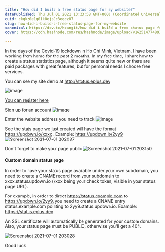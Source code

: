 ```yaml
---
title: "How did I build a free status page for my website?"
datePublished: Thu Jul 01 2021 13:33:58 GMT+0000 (Coordinated Universal Time)
cuid: ckqkz0e1q01k8ejs1c3eqcz87
slug: how-did-i-build-a-free-status-page-for-my-website
canonical: https://dev.to/hoangit/how-did-i-build-a-free-status-page-for-my-website-1i19
cover: https://cdn.hashnode.com/res/hashnode/image/upload/v1625147748932/bb2ravAg8.png

---
```


In the days of the Covid-19 lockdown in Ho Chi Minh, Vietnam. I have been working from home for the past 2 months. In my free time, I share how to create a status statistics page, although it seems quite new or there are paid packages with great features, but for personal needs I choose free services.

You can see my site demo at http://status.eplus.dev

![image](https://cdn.hashnode.com/res/hashnode/image/upload/v1625147736658/_abt7D_CZ.png)

[You can register here](https://updown.io/r/5Rnx7 "You can register here")
 
Sign up for an account
![image](https://cdn.hashnode.com/res/hashnode/image/upload/v1625147738619/9IVzxQE2Q.png)

Enter the website address you need to track
![image](https://cdn.hashnode.com/res/hashnode/image/upload/v1625147740635/rhupv_9Q2.png)

See the stats page we just created will have the format https://updown.io/xxxx . Example: https://updown.io/2yy9
![Screenshot 2021-07-01 202037](https://cdn.hashnode.com/res/hashnode/image/upload/v1625147742810/OHjk3AKhl.png)

Don't forget to make your page public
![Screenshot 2021-07-01 203150](https://cdn.hashnode.com/res/hashnode/image/upload/v1625147744921/ikM36-dtG.png)

#### Custom domain status page
In order to have your status page available under your own subdomain,
you need to create a CNAME record from your subdomain to xxxx.status.updown.io
(xxxx being your check token, visible in your status page URL).

For example, in order to direct https://status.example.com to https://updown.io/2yy9,
you need to create a CNAME entry status.example.com pointing to 2yy9.status.updown.io.
Example: https://status.eplus.dev

An SSL certificate will automatically be generated for your custom domains.
Also, your status page must be PUBLIC, otherwise you'll get a 404.

![Screenshot 2021-07-01 203028](https://cdn.hashnode.com/res/hashnode/image/upload/v1625147746879/f19WGzokE.png)

Good luck
 